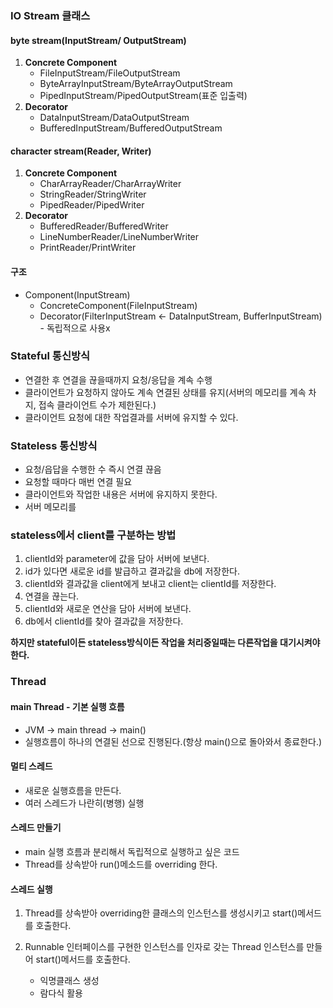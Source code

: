 ### IO Stream 클래스
#### byte stream(InputStream/ OutputStream)
1. **Concrete Component**
   - FileInputStream/FileOutputStream
   - ByteArrayInputStream/ByteArrayOutputStream
   - PipedInputStream/PipedOutputStream(표준 입출력)
2. **Decorator**
   - DataInputStream/DataOutputStream
   - BufferedInputStream/BufferedOutputStream
 

#### character stream(Reader, Writer)
1. **Concrete Component**
   - CharArrayReader/CharArrayWriter
   - StringReader/StringWriter
   - PipedReader/PipedWriter
2. **Decorator**
   - BufferedReader/BufferedWriter
   - LineNumberReader/LineNumberWriter
   - PrintReader/PrintWriter

#### 구조
- Component(InputStream)
  - ConcreteComponent(FileInputStream)
  - Decorator(FilterInputStream <- DataInputStream, BufferInputStream) - 독립적으로 사용x


### Stateful 통신방식
- 연결한 후 연결을 끊을때까지 요청/응답을 계속 수행
- 클라이언트가 요청하지 않아도 계속 연결된 상태를 유지(서버의 메모리를 계속 차지, 접속 클라이언트 수가 제한된다.)
- 클라이언트 요청에 대한 작업결과를 서버에 유지할 수 있다.

### Stateless 통신방식
- 요청/읍답을 수행한 수 즉시 연결 끊음
- 요청할 때마다 매번 연결 필요
- 클라이언트와 작업한 내용은 서버에 유지하지 못한다.
- 서버 메모리를 

### stateless에서 client를 구분하는 방법
1. clientId와 parameter에 값을 담아 서버에 보낸다.
2. id가 있다면 새로운 id를 발급하고 결과값을 db에 저장한다.
3. clientId와 결과값을 client에게 보내고 client는 clientId를 저장한다.
4. 연결을 끊는다.
5. clientId와 새로운 연산을 담아 서버에 보낸다.
6. db에서 clientId를 찾아 결과값을 저장한다. 

**하지만 stateful이든 stateless방식이든 작업을 처리중일때는 다른작업을 대기시켜야한다.**


### Thread
#### main Thread - 기본 실행 흐름
- JVM -> main thread -> main()
- 실행흐름이 하나의 연결된 선으로 진행된다.(항상 main()으로 돌아와서 종료한다.)

#### 멀티 스레드
- 새로운 실행흐름을 만든다.
- 여러 스레드가 나란히(병행) 실행


#### 스레드 만들기
- main 실행 흐름과 분리해서 독립적으로 실행하고 싶은 코드
- Thread를 상속받아 run()메소드를 overriding 한다.

#### 스레드 실행
1. Thread를 상속받아 overriding한 클래스의 인스턴스를 생성시키고 start()메서드를 호출한다.


2. Runnable 인터페이스를 구현한 인스턴스를 인자로 갖는 Thread 인스턴스를 만들어 start()메서드를 호출한다.
   - 익명클래스 생성
   - 람다식 활용
